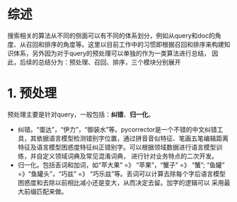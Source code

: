 # 综述
搜索相关的算法从不同的侧面可以有不同的体系划分，例如从query和doc的角度、从召回和排序的角度等。这里以目前工作中的习惯即根据召回和排序来构建知识体系，另外因为对于query的预处理可以单独的作为一类算法进行总结，
因此，后续的总结分为：预处理、召回、排序，三个模块分别展开

# 1. 预处理
预处理主要是针对query，一般包括：**纠错**、**归一化**。
 - 纠错。“蛋达”，“伊力”，“御装水”等。pycorrector是一个不错的中文纠错工具，其依据语言模型检测错别字位置，通过拼音音似特征、笔画五笔编辑距离特征及语言模型困惑度特征纠正错别字。可以根据领域数据进行语言模型训练，并自定义领域词典及常见混淆词典，
 进行针对业务特点的二次开发。
 - 归一化。包括丢词和加词，如“苹大果” =》 “苹果”，“蟹子” =》 “蟹”; “鱼罐” =》“鱼罐头”，“巧兹” =》 “巧乐兹”等。丢词可以计算去除每个字后语言模型困惑度和去除以前相比减小还是变大，从而决定去留。加字的逻辑可以
 采用最大前缀匹配来做。
 

